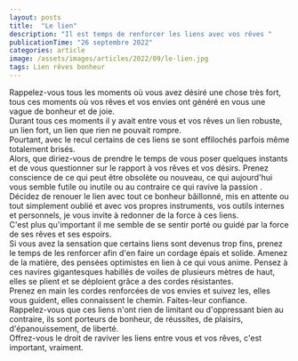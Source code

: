 ```yaml
---
layout: posts
title:  "Le lien"
description: "Il est temps de renforcer les liens avec vos rêves "
publicationTime: "26 septembre 2022"
categories: article
image: /assets/images/articles/2022/09/le-lien.jpg
tags: Lien rêves bonheur
---
```

        
Rappelez\-vous tous les moments où vous avez désiré une chose très fort, tous ces moments où vos rêves et vos envies ont généré en vous une vague de bonheur et de joie.   
Durant tous ces moments il y avait entre vous et vos rêves un lien robuste, un lien fort, un lien que rien ne pouvait rompre.   
Pourtant, avec le recul certains de ces liens se sont effilochés parfois même totalement brisés.   
Alors, que diriez\-vous de prendre le temps de vous poser quelques instants et de vous questionner sur le rapport à vos rêves et vos désirs. Prenez conscience de ce qui peut être obsolète ou nouveau,  ce qui aujourd'hui vous semble futile ou inutile ou au contraire ce qui ravive la passion .   
Décidez de renouer le lien avec tout ce bonheur bâillonné,  mis en attente ou tout simplement oublié et avec vos propres instruments,  vos outils internes et personnels, je vous invite à redonner de la force à ces liens.   
C'est plus qu'important il me semble de se sentir porté ou guidé par la force de ses rêves et ses espoirs.   
Si vous avez la sensation que certains liens sont devenus trop fins,  prenez le temps de les renforcer afin d'en faire un cordage épais et solide. Amenez de la matière,  des pensées optimistes en lien à ce qui vous anime. Pensez à ces navires gigantesques habillés de voiles de plusieurs mètres de haut, elles se plient et se déploient grâce a des cordes résistantes.   
Prenez en main les cordes renforcées de vos envies et suivez les,  elles vous guident, elles connaissent le chemin. Faites\-leur confiance.    
Rappelez\-vous que ces liens n'ont rien de limitant ou d'oppressant bien au contraire,  ils sont porteurs de bonheur, de réussites, de plaisirs, d'épanouissement,  de liberté.    
Offrez\-vous le droit de raviver les liens entre vous et vos rêves, c'est important,  vraiment.   
